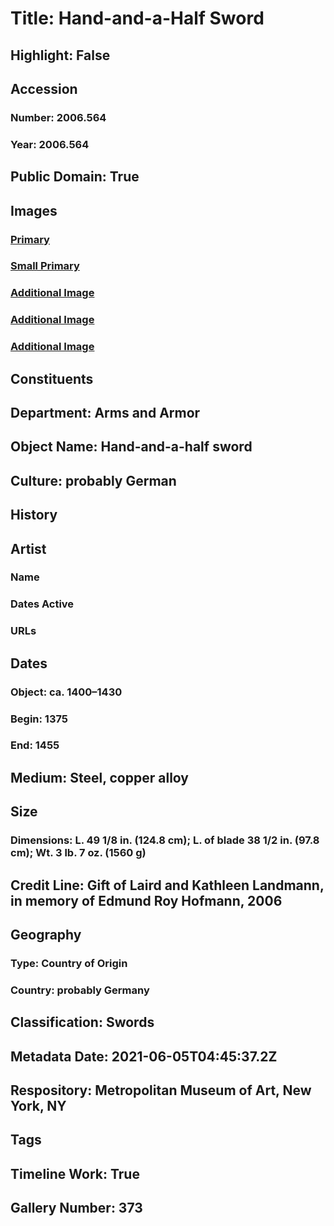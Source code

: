 # Title: Hand-and-a-Half Sword
## Highlight: False
## Accession
### Number: 2006.564
### Year: 2006.564
## Public Domain: True
## Images
### [Primary](https://images.metmuseum.org/CRDImages/aa/original/DP146428.jpg)
### [Small Primary](https://images.metmuseum.org/CRDImages/aa/web-large/DP146428.jpg)
### [Additional Image](https://images.metmuseum.org/CRDImages/aa/original/DP146425.jpg)
### [Additional Image](https://images.metmuseum.org/CRDImages/aa/original/DP146426.jpg)
### [Additional Image](https://images.metmuseum.org/CRDImages/aa/original/DP146427.jpg)
## Constituents
## Department: Arms and Armor
## Object Name: Hand-and-a-half sword
## Culture: probably German
## History
## Artist
### Name
### Dates Active
### URLs
## Dates
### Object: ca. 1400–1430
### Begin: 1375
### End: 1455
## Medium: Steel, copper alloy
## Size
### Dimensions: L. 49 1/8 in. (124.8 cm); L. of blade 38 1/2 in. (97.8 cm); Wt. 3 lb. 7 oz. (1560 g)
## Credit Line: Gift of Laird and Kathleen Landmann, in memory of Edmund Roy Hofmann, 2006
## Geography
### Type: Country of Origin
### Country: probably Germany
## Classification: Swords
## Metadata Date: 2021-06-05T04:45:37.2Z
## Respository: Metropolitan Museum of Art, New York, NY
## Tags
## Timeline Work: True
## Gallery Number: 373